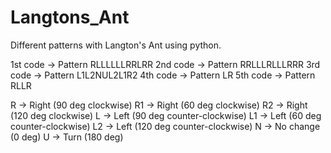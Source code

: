 # Langtons_Ant
Different patterns with Langton's Ant using python.

1st code -> Pattern RLLLLLLRRLRR
2nd code -> Pattern RRLLLRLLLRRR
3rd code -> Pattern L1L2NUL2L1R2
4th code -> Pattern LR
5th code -> Pattern RLLR

R  -> Right (90 deg clockwise)
R1 -> Right (60 deg clockwise)
R2 -> Right (120 deg clockwise)
L  -> Left (90 deg counter-clockwise)
L1 -> Left (60 deg counter-clockwise)
L2 -> Left (120 deg counter-clockwise)
N  -> No change (0 deg)
U  -> Turn (180 deg)
